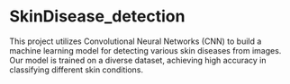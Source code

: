# SkinDisease_detection
This project utilizes Convolutional Neural Networks (CNN) to build a machine learning model for detecting various skin diseases from images. Our model is trained on a diverse dataset, achieving high accuracy in classifying different skin conditions. 
